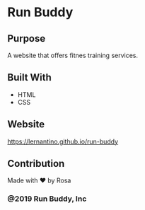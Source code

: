 # Run Buddy

## Purpose
A website that offers fitnes training services.

## Built With
* HTML
* CSS 

## Website
https://lernantino.github.io/run-buddy

## Contribution
Made with ♥ by Rosa

### @2019 Run Buddy, Inc


